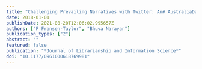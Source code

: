 ```yaml
---
title: "Challenging Prevailing Narratives with Twitter: An# AustraliaDay Case Study of Participation, Representation and Elimination of Voice in an Archive"
date: 2018-01-01
publishDate: 2021-08-20T12:06:02.995657Z
authors: ["P Fransen-Taylor", "Bhuva Narayan"]
publication_types: ["2"]
abstract: ""
featured: false
publication: "*Journal of Librarianship and Information Science*"
doi: "10.1177/0961000618769981"
---
```


